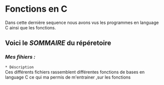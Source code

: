 # Fonctions en C

Dans cette dernière sequence nous avons vus les programmes en language C ainsi que les fonctions.
## Voici le _SOMMAIRE_ du répéretoire

### *Mes fihiers :*  
`* Déscription`  
Ces différents fichiers rassemblent différentes fonctions de bases en language C ce qui ma permis de m'entrainer ,sur les fonctions
